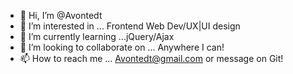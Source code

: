 - 👋 Hi, I’m @Avontedt
- 👀 I’m interested in ... Frontend Web Dev/UX|UI design  
- 🌱 I’m currently learning ...jQuery/Ajax
- 💞️ I’m looking to collaborate on ... Anywhere I can!
- 📫 How to reach me ... Avontedt@gmail.com or message on Git!

<!---
Avontedt/Avontedt is a ✨ special ✨ repository because its `README.md` (this file) appears on your GitHub profile.
You can click the Preview link to take a look at your changes.
--->
